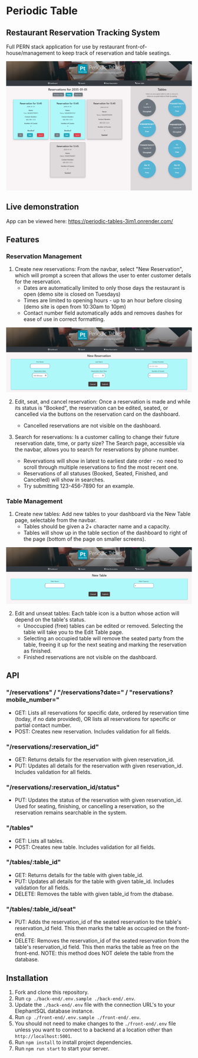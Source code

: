# Periodic Table
## Restaurant Reservation Tracking System

Full PERN stack application for use by restaurant front-of-house/management to keep track of reservation and table seatings.

![image of dashboard, showing cards for booked and seated reservations, and free and occupied tables](/front-end/src/images/Dashboard.png)

## Live demonstration
App can be viewed here: https://periodic-tables-3im1.onrender.com/

## Features
### Reservation Management
1. Create new reservations: From the navbar, select "New Reservation", which will prompt a screen that allows the user to enter customer details for the reservation.
    - Dates are automatically limited to only those days the restaurant is open (demo site is closed on Tuesdays)
    - Times are limited to opening hours - up to an hour before closing (demo site is open from 10:30am to 10pm)
    - Contact number field automatically adds and removes dashes for ease of use in correct formatting.

![image of the reservation form, including blank fields for first and last name, contact number, reservation date and time, and number of guests](/front-end/src/images/New-Reservation.png)

2. Edit, seat, and cancel reservation: Once a reservation is made and while its status is "Booked", the reservation can be edited, seated, or cancelled via the buttons on the reservation card on the dashboard.
    - Cancelled reservations are not visible on the dashboard.

3. Search for reservations: Is a customer calling to change their future reservation date, time, or party size? The Search page, accessible via the navbar, allows you to search for reservations by phone number.
    - Revervations will show in latest to earliest date order - no need to scroll through multiple reservations to find the most recent one.
    - Reservations of all statuses (Booked, Seated, Finished, and Cancelled) will show in searches.
    - Try submitting 123-456-7890 for an example.



### Table Management 
1. Create new tables: Add new tables to your dashboard via the New Table page, selectable from the navbar.
    - Tables should be given a 2+ character name and a capacity.
    - Tables will show up in the table section of the dashboard to right of the page (bottom of the page on smaller screens).

![image of the table form, including blank fields for table name and capacity](/front-end/src/images/New-Table.png)

2. Edit and unseat tables: Each table icon is a button whose action will depend on the table's status.
    - Unoccupied (free) tables can be edited or removed. Selecting the table will take you to the Edit Table page.
    - Selecting an occupied table will remove the seated party from the table, freeing it up for the next seating and marking the reservation as finished.
    - Finished reservations are not visible on the dashboard.

## API
### "/reservations" / "/reservations?date=" / "reservations?mobile_number="
- GET: Lists all reservations for specific date, ordered by reservation time (today, if no date provided), OR lists all reservations for specific or partial contact number.
- POST: Creates new reservation. Includes validation for all fields.

### "/reservations/:reservation_id"
- GET: Returns details for the reservation with given reservation_id.
- PUT: Updates all details for the reservation with given reservation_id. Includes validation for all fields.

### "/reservations/:reservation_id/status"
- PUT: Updates the status of the reservation with given reservation_id. Used for seating, finishing, or cancelling a reservation, so the reservation remains searchable in the system.

### "/tables"
- GET: Lists all tables.
- POST: Creates new table. Includes validation for all fields.

### "/tables/:table_id"
- GET: Returns details for the table with given table_id.
- PUT: Updates all details for the table with given table_id. Includes validation for all fields.
- DELETE: Removes the table with given table_id from the dtabase.

### "/tables/:table_id/seat"
- PUT: Adds the reservation_id of the seated reservation to the table's reservation_id field. This then marks the table as occupied on the front-end.
- DELETE: Removes the reservation_id of the seated reservation from the table's reservation_id field. This then marks the table as free on the front-end. NOTE: this method does NOT delete the table from the database.

## Installation

1. Fork and clone this repository.
1. Run `cp ./back-end/.env.sample ./back-end/.env`.
1. Update the `./back-end/.env` file with the connection URL's to your ElephantSQL database instance.
1. Run `cp ./front-end/.env.sample ./front-end/.env`.
1. You should not need to make changes to the `./front-end/.env` file unless you want to connect to a backend at a location other than `http://localhost:5001`.
1. Run `npm install` to install project dependencies.
1. Run `npm run start` to start your server.